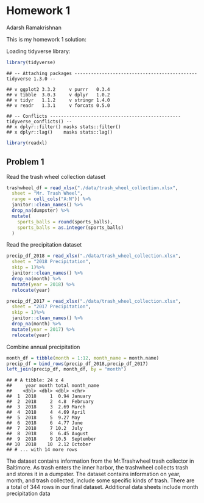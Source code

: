 Homework 1
================
Adarsh Ramakrishnan

This is my homework 1 solution:

Loading tidyverse library:

``` r
library(tidyverse)
```

    ## -- Attaching packages --------------------------------------------- tidyverse 1.3.0 --

    ## v ggplot2 3.3.2     v purrr   0.3.4
    ## v tibble  3.0.3     v dplyr   1.0.2
    ## v tidyr   1.1.2     v stringr 1.4.0
    ## v readr   1.3.1     v forcats 0.5.0

    ## -- Conflicts ------------------------------------------------ tidyverse_conflicts() --
    ## x dplyr::filter() masks stats::filter()
    ## x dplyr::lag()    masks stats::lag()

``` r
library(readxl)
```

## Problem 1

Read the trash wheel collection dataset

``` r
trashwheel_df = read_xlsx("./data/trash_wheel_collection.xlsx", 
  sheet = "Mr. Trash Wheel",
  range = cell_cols("A:N")) %>%
  janitor::clean_names() %>%
  drop_na(dumpster) %>%
  mutate(
    sports_balls = round(sports_balls), 
    sports_balls = as.integer(sports_balls)
  )
```

Read the precipitation dataset

``` r
precip_df_2018 = read_xlsx("./data/trash_wheel_collection.xlsx", 
  sheet = "2018 Precipitation",
  skip = 1)%>%
  janitor::clean_names() %>%
  drop_na(month) %>%
  mutate(year = 2018) %>%
  relocate(year)

precip_df_2017 = read_xlsx("./data/trash_wheel_collection.xlsx", 
  sheet = "2017 Precipitation",
  skip = 1)%>%
  janitor::clean_names() %>%
  drop_na(month) %>%
  mutate(year = 2017) %>%
  relocate(year)
```

Combine annual precipitation

``` r
month_df = tibble(month = 1:12, month_name = month.name)
precip_df = bind_rows(precip_df_2018,precip_df_2017) 
left_join(precip_df, month_df, by = "month")
```

    ## # A tibble: 24 x 4
    ##     year month total month_name
    ##    <dbl> <dbl> <dbl> <chr>     
    ##  1  2018     1  0.94 January   
    ##  2  2018     2  4.8  February  
    ##  3  2018     3  2.69 March     
    ##  4  2018     4  4.69 April     
    ##  5  2018     5  9.27 May       
    ##  6  2018     6  4.77 June      
    ##  7  2018     7 10.2  July      
    ##  8  2018     8  6.45 August    
    ##  9  2018     9 10.5  September 
    ## 10  2018    10  2.12 October   
    ## # ... with 14 more rows

The dataset contains information from the Mr.Trashwheel trash collector
in Baltimore. As trash enters the inner harbor, the trashwheel collects
trash and stores it in a dumpster. The dataset contains information on
year, month, and trash collected, include some specific kinds of trash.
There are a total of 344 rows in our final dataset. Additional data
sheets include month precipitation data
